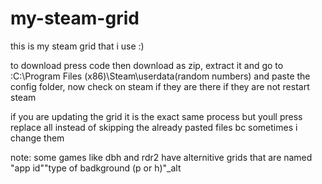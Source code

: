 # my-steam-grid
this is my steam grid that i use :)

to download press code then download as zip, extract it and go to :C:\Program Files (x86)\Steam\userdata\(random numbers) and paste the config folder, now check on steam if they are there if they are not restart steam

if you are updating the grid it is the exact same process but youll press replace all instead of skipping the already pasted files bc sometimes i change them

note: some games like dbh and rdr2 have alternitive grids that are named "app id""type of badkground (p or h)"_alt
